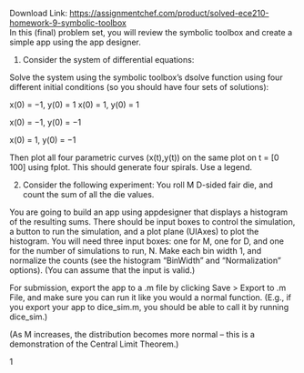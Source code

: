 Download Link: https://assignmentchef.com/product/solved-ece210-homework-9-symbolic-toolbox
<br>
In this (final) problem set, you will review the symbolic toolbox and create a simple app using the app designer.

1.    Consider the system of differential equations:

Solve the system using the symbolic toolbox’s dsolve function using four different initial conditions (so you should have four sets of solutions):

x(0) = −1, y(0) = 1 x(0) = 1, y(0) = 1

x(0) = −1, y(0) = −1

x(0) = 1, y(0) = −1

Then plot all four parametric curves (x(t),y(t)) on the same plot on t = [0 100] using fplot. This should generate four spirals. Use a legend.

2.    Consider the following experiment: You roll M D-sided fair die, and count the sum of all the die values.

You are going to build an app using appdesigner that displays a histogram of the resulting sums. There should be input boxes to control the simulation, a button to run the simulation, and a plot plane (UIAxes) to plot the histogram. You will need three input boxes: one for M, one for D, and one for the number of simulations to run, N. Make each bin width 1, and normalize the counts (see the histogram “BinWidth” and “Normalization” options). (You can assume that the input is valid.)

For submission, export the app to a .m file by clicking Save &gt; Export to .m File, and make sure you can run it like you would a normal function. (E.g., if you export your app to dice_sim.m, you should be able to call it by running dice_sim.)

(As M increases, the distribution becomes more normal – this is a demonstration of the Central Limit Theorem.)

1